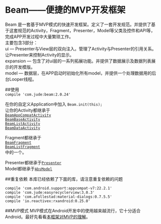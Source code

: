 # Beam——便捷的MVP开发框架  

Beam 是一套基于MVP模式的快速开发框架。定义了一套开发规范。并提供了基于这套规范的Activity，Fragment，Presenter，Model等父类及控件和API等，完成APP开发过程中大量繁琐工作。  
主要包含3部分：  
ui — Presenter与View层的双向注入。管理了Activity与Presenter的引用关系。让Presenter来控制Activity的显示。  
expansion — 包含了对ui层的一系列拓展功能。并提供了数据展示及数据列表展示的开发模版。  
model — 数据层，在APP启动时初始化所有model，并提供一个处理数据用的后台Looper线程。    

##使用  
`compile 'com.jude:beam:2.0.24'`

在你的自定义Application中加入 `Beam.init(this);`  
让你的Activity都继承于  
[`BeamAppCompatActivity`](https://github.com/Jude95/Beam/wiki/BeamAppCompatActivity&BeamFragment)  
[`BeamBaseActivity`](https://github.com/Jude95/Beam/wiki/BeamBaseActivity)  
[`BeamListActivity`](https://github.com/Jude95/Beam/wiki/BeamList)  
[`BeamDataActivity`](https://github.com/Jude95/Beam/wiki/BeamData)  
  

Fragment都继承于  
[`BeamFragment`](https://github.com/Jude95/Beam/wiki/BeamAppCompatActivity&BeamFragment)    
[`BeamListFragment`](https://github.com/Jude95/Beam/wiki/BeamList)  
中的一个。  

Presenter都继承于[`Presenter`](https://github.com/Jude95/Beam/wiki/Presenter)  
Model都继承于[`AbsModel`](https://github.com/Jude95/Beam/wiki/Model)  


##重复依赖
本库已经依赖了下面的库，请注意重复依赖的问题  
>
    compile 'com.android.support:appcompat-v7:22.2.1'
    compile 'com.jude:easyrecyclerview:3.0.3'
    compile 'com.afollestad:material-dialogs:0.7.5.5'
    compile 'io.reactivex:rxandroid:0.25.0'

##MVP模式
MVP模式在Android开发中的使用越来越流行，它十分适合Android。最好先看看[本框架对MVP的理解](https://github.com/Jude95/Beam/wiki/MVP%E6%A8%A1%E5%BC%8F)。
